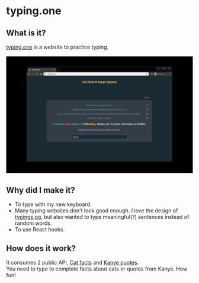 # typing.one
## What is it?
<a href="https://typing.one" target="_blank">typing.one</a> is a website to practice typing.<br/>
<br/>
![typing.one](Capture.PNG)
## Why did I make it?
* To type with my new keyboard.<br/>
* Many typing websites don't look good enough. I love the design of <a href="https://typings.gg" target="_blank">typings.gg</a>, but also wanted to type meaningful(?) sentences instead of random words.<br/>
* To use React hooks.<br/>
## How does it work?
It consumes 2 public API, <a href="https://alexwohlbruck.github.io/cat-facts" target="_blank">Cat facts</a> and <a href="https://kanye.rest" target="_blank">Kanye quotes</a>.<br/>
You need to type to complete facts about cats or quotes from Kanye. How fun!<br/>



